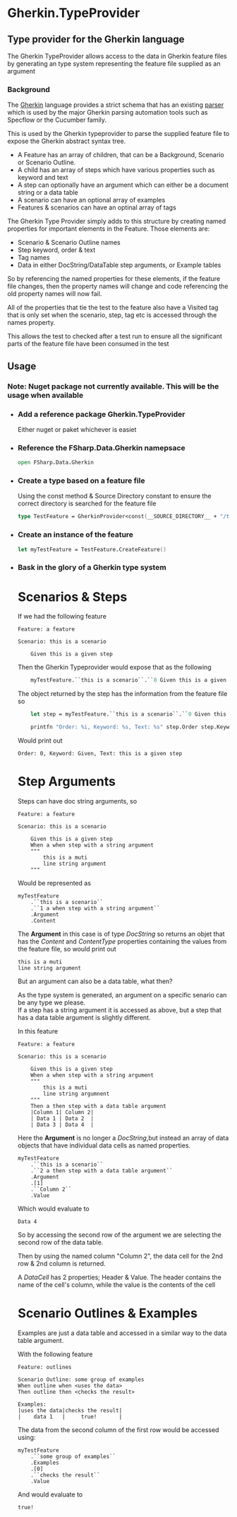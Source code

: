 # Gherkin.TypeProvider
## Type provider for the Gherkin language

The Gherkin TypeProvider allows access to the data in Gherkin feature files by generating an type system representing the feature file supplied as an argument

### Background

The [Gherkin](https://cucumber.io/docs/gherkin/reference/) language provides a strict schema that has an existing [parser](https://www.nuget.org/packages/gherkin/) which is used by the major Gherkin parsing automation tools such as Specflow or the Cucumber family.

This is used by the Gherkin typeprovider to parse the supplied feature file to expose the Gherkin abstract syntax tree.  

* A Feature has an array of children, that can be a Background, Scenario or Scenario Outline.
* A child has an array of steps which have various properties such as keyword and text
* A step can optionally have an argument which can either be a document string or a data table
* A scenario can have an optional array of examples
* Features & scenarios can have an optinal array of tags

The Gherkin Type Provider simply adds to this structure by creating named properties for important elements in the Feature.  Those elements are:

* Scenario & Scenario Outline names
* Step keyword, order & text
* Tag names
* Data in either DocString/DataTable step arguments, or Example tables

So by referencing the named properties for these elements, if the feature file changes, then the property names will change and code referencing the old property names will now fail.

All of the properties that tie the test to the feature also have a Visited tag that is only set when the scenario, step, tag etc is accessed through the names property.  

This allows the test to checked after a test run to ensure all the significant parts of the feature file have been consumed in the test

## Usage

### **Note:** **Nuget package not currently available.  This will be the usage when available**

* ### Add a reference package Gherkin.TypeProvider

    Either nuget or paket whichever is easiet
* ### Reference the FSharp.Data.Gherkin namepsace
    
    ```fsharp
    open FSharp.Data.Gherkin
    ```

* ### Create a type based on a feature file
    
    Using the const method & Source Directory constant to ensure the correct directory is searched for the feature file
  
    ```fsharp
    type TestFeature = GherkinProvider<const(__SOURCE_DIRECTORY__ + "/test.feature")>
    ```

* ### Create an instance of the feature

    ```fsharp
    let myTestFeature = TestFeature.CreateFeature()
    ```

* ### Bask in the glory of a Gherkin type system

    # Scenarios & Steps

    If we had the following feature

    ```gherkin
    Feature: a feature

    Scenario: this is a scenario

        Given this is a given step

    ```

    Then the Gherkin Typeprovider would expose that as the following

    ```fsharp
        myTestFeature.``this is a scenario``.``0 Given this is a given step``
    ```

    The object returned by the step has the information from the feature file so

    ```fsharp
        let step = myTestFeature.``this is a scenario``.``0 Given this is a given step``

        printfn "Order: %i, Keyword: %s, Text: %s" step.Order step.Keyword step.Text
    ```

    Would print out

    ```console
    Order: 0, Keyword: Given, Text: this is a given step
    ```

    # Step Arguments
    Steps can have doc string arguments, so

    ```gherkin
    Feature: a feature

    Scenario: this is a scenario

        Given this is a given step
        When a when step with a string argument
        """
            this is a muti
            line string argument
        """
    ```

    Would be represented as
    
    ```
    myTestFeature
        .``this is a scenario``
        .``1 a when step with a string argument``
        .Argument
        .Content
    ```

    The **Argument** in this case is of type _DocString_ so returns an objet that has the _Content_ and _ContentType_ properties containing the values from the feature file, so would print out

    ```console
    this is a muti
    line string argument
    ```

    But an argument can also be a data table, what then? 
    
    As the type system is generated, an argument on a specific senario can be any type we please.  
    If a step has a string argument it is accessed as above, but a step that has a data table argument is slightly different.

    In this feature

    ```gherkin
    Feature: a feature

    Scenario: this is a scenario

        Given this is a given step
        When a when step with a string argument
        """
            this is a muti
            line string argumnent
        """
        Then a then step with a data table argument
        |Column 1| Column 2|
        | Data 1 | Data 2  |
        | Data 3 | Data 4  |
    
    ```

    Here the **Argument** is no longer a _DocString_,but instead an array of data objects that have individual data cells as named properties.

    ```
    myTestFeature
        .``this is a scenario``
        .``2 a then step with a data table argument``
        .Argument
        .[1]
        .``Column 2``
        .Value
    ```

    Which would evaluate to

    ```console
    Data 4
    ```

    So by accessing the second row of the argument we are selecting the second row of the data table.  
    
    Then by using the named column "Column 2", the data cell for the 2nd row & 2nd column is returned.

    A _DataCell_ has 2 properties; Header & Value.  The header contains the name of the cell's column, while the value is the contents of the cell

    
    # Scenario Outlines & Examples

    Examples are just a data table and accessed in a similar way to the data table argument.

    With the following feature

    ```gherkin
    Feature: outlines

    Scenario Outline: some group of examples
    When outline when <uses the data>
    Then outline then <checks the result>

    Examples:
    |uses the data|checks the result|
    |    data 1   |     true!       |
    ```

    The data from the second column of the first row would be accessed using:

    ```
    myTestFeature
        .``some group of examples``
        .Examples
        .[0]
        .``checks the result``
        .Value
    ```

    And would evaluate to

    ```console
    true!
    ```

    







